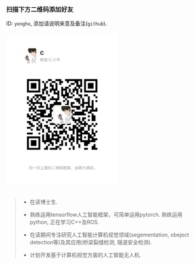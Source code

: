 ### 扫描下方二维码添加好友
ID: `yengho`, 添加请说明来意及备注(`github`).</br>
</br>
<img src="https://github.com/CYHooo/CYHooo/blob/main/images/wechatQR.jpg" hight="300" width="300"></br>
</br>
> - 在读博士生.
>
> - 熟练运用tensorflow人工智能框架，可简单运用pytorch. 熟练运用python, 正在学习C++及ROS.
>
> - 在读期间专注研究人工智能计算机视觉领域(segementation, obeject detection等)及其应用(桥梁裂缝检测, 隧道安全检测).
>
> - 计划开发基于计算机视觉方面的人工智能无人机.
